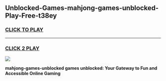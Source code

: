 
## Unblocked-Games-mahjong-games-unblocked-Play-Free-t38ey
<h3>
<a href="https://premium76.site?title=mahjong-games-unblocked&ref=20M">CLICK TO PLAY</a></h3>
<hr>

<h3>
<a href="https://premium76.site?title=mahjong-games-unblocked&ref=20M">CLICK 2 PLAY</a>
  
</h3>

<a href="https://premium76.site?title=mahjong-games-unblocked&ref=19M"><img src="https://clearcache.store/games.png"></a>


**mahjong-games-unblocked games unblocked: Your Gateway to Fun and Accessible Online Gaming**

